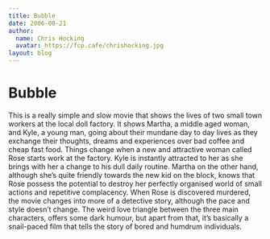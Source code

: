 ```yaml
---
title: Bubble
date: 2006-08-21
author:
  name: Chris Hocking
  avatar: https://fcp.cafe/chrishocking.jpg
layout: blog
---
```

# Bubble

This is a really simple and slow movie that shows the lives of two small town workers at the local doll factory. It shows Martha, a middle aged woman, and Kyle, a young man, going about their mundane day to day lives as they exchange their thoughts, dreams and experiences over bad coffee and cheap fast food. Things change when a new and attractive woman called Rose starts work at the factory. Kyle is instantly attracted to her as she brings with her a change to his dull daily routine. Martha on the other hand, although she’s quite friendly towards the new kid on the block, knows that Rose possess the potential to destroy her perfectly organised world of small actions and repetitive complacency. When Rose is discovered murdered, the movie changes into more of a detective story, although the pace and style doesn’t change. The weird love triangle between the three main characters, offers some dark humour, but apart from that, it’s basically a snail-paced film that tells the story of bored and humdrum individuals.